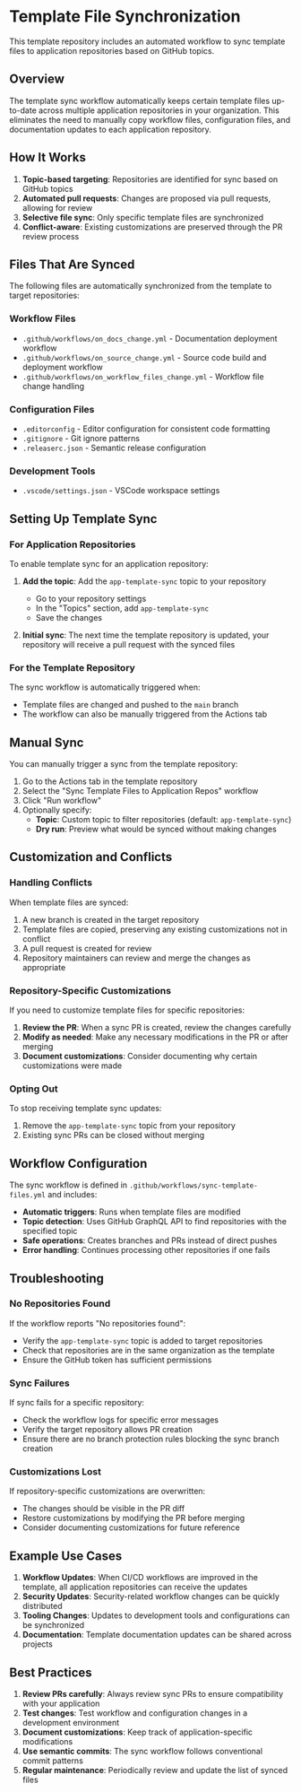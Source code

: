 # Template File Synchronization

This template repository includes an automated workflow to sync template files to application repositories based on GitHub topics.

## Overview

The template sync workflow automatically keeps certain template files up-to-date across multiple application repositories in your organization. This eliminates the need to manually copy workflow files, configuration files, and documentation updates to each application repository.

## How It Works

1. **Topic-based targeting**: Repositories are identified for sync based on GitHub topics
2. **Automated pull requests**: Changes are proposed via pull requests, allowing for review
3. **Selective file sync**: Only specific template files are synchronized
4. **Conflict-aware**: Existing customizations are preserved through the PR review process

## Files That Are Synced

The following files are automatically synchronized from the template to target repositories:

### Workflow Files
- `.github/workflows/on_docs_change.yml` - Documentation deployment workflow
- `.github/workflows/on_source_change.yml` - Source code build and deployment workflow  
- `.github/workflows/on_workflow_files_change.yml` - Workflow file change handling

### Configuration Files
- `.editorconfig` - Editor configuration for consistent code formatting
- `.gitignore` - Git ignore patterns
- `.releaserc.json` - Semantic release configuration

### Development Tools
- `.vscode/settings.json` - VSCode workspace settings

## Setting Up Template Sync

### For Application Repositories

To enable template sync for an application repository:

1. **Add the topic**: Add the `app-template-sync` topic to your repository
   - Go to your repository settings
   - In the "Topics" section, add `app-template-sync`
   - Save the changes

2. **Initial sync**: The next time the template repository is updated, your repository will receive a pull request with the synced files

### For the Template Repository

The sync workflow is automatically triggered when:
- Template files are changed and pushed to the `main` branch
- The workflow can also be manually triggered from the Actions tab

## Manual Sync

You can manually trigger a sync from the template repository:

1. Go to the Actions tab in the template repository
2. Select the "Sync Template Files to Application Repos" workflow
3. Click "Run workflow"
4. Optionally specify:
   - **Topic**: Custom topic to filter repositories (default: `app-template-sync`)
   - **Dry run**: Preview what would be synced without making changes

## Customization and Conflicts

### Handling Conflicts

When template files are synced:
1. A new branch is created in the target repository
2. Template files are copied, preserving any existing customizations not in conflict
3. A pull request is created for review
4. Repository maintainers can review and merge the changes as appropriate

### Repository-Specific Customizations

If you need to customize template files for specific repositories:

1. **Review the PR**: When a sync PR is created, review the changes carefully
2. **Modify as needed**: Make any necessary modifications in the PR or after merging
3. **Document customizations**: Consider documenting why certain customizations were made

### Opting Out

To stop receiving template sync updates:
1. Remove the `app-template-sync` topic from your repository
2. Existing sync PRs can be closed without merging

## Workflow Configuration

The sync workflow is defined in `.github/workflows/sync-template-files.yml` and includes:

- **Automatic triggers**: Runs when template files are modified
- **Topic detection**: Uses GitHub GraphQL API to find repositories with the specified topic
- **Safe operations**: Creates branches and PRs instead of direct pushes
- **Error handling**: Continues processing other repositories if one fails

## Troubleshooting

### No Repositories Found
If the workflow reports "No repositories found":
- Verify the `app-template-sync` topic is added to target repositories
- Check that repositories are in the same organization as the template
- Ensure the GitHub token has sufficient permissions

### Sync Failures
If sync fails for a specific repository:
- Check the workflow logs for specific error messages
- Verify the target repository allows PR creation
- Ensure there are no branch protection rules blocking the sync branch creation

### Customizations Lost
If repository-specific customizations are overwritten:
- The changes should be visible in the PR diff
- Restore customizations by modifying the PR before merging
- Consider documenting customizations for future reference

## Example Use Cases

1. **Workflow Updates**: When CI/CD workflows are improved in the template, all application repositories can receive the updates
2. **Security Updates**: Security-related workflow changes can be quickly distributed
3. **Tooling Changes**: Updates to development tools and configurations can be synchronized
4. **Documentation**: Template documentation updates can be shared across projects

## Best Practices

1. **Review PRs carefully**: Always review sync PRs to ensure compatibility with your application
2. **Test changes**: Test workflow and configuration changes in a development environment
3. **Document customizations**: Keep track of application-specific modifications
4. **Use semantic commits**: The sync workflow follows conventional commit patterns
5. **Regular maintenance**: Periodically review and update the list of synced files